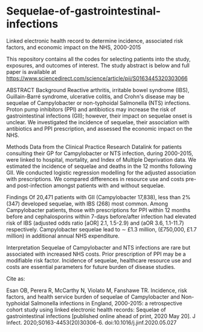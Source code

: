 # Sequelae-of-gastrointestinal-infections
Linked electronic health record to determine incidence, associated risk factors, and economic impact on the NHS, 2000-2015

This repository contains all the codes for selecting patients into the study, exposures, and outcomes of interest. The study abstract is below and full paper is available at https://www.sciencedirect.com/science/article/pii/S0163445320303066



ABSTRACT
Background
Reactive arthritis, irritable bowel syndrome (IBS), Guillain-Barré syndrome, ulcerative colitis, and Crohn's disease may be sequelae of Campylobacter or non-typhoidal Salmonella (NTS) infections. Proton pump inhibitors (PPI) and antibiotics may increase the risk of gastrointestinal infections (GII); however, their impact on sequelae onset is unclear. We investigated the incidence of sequelae, their association with antibiotics and PPI prescription, and assessed the economic impact on the NHS.

Methods
Data from the Clinical Practice Research Datalink for patients consulting their GP for Campylobacter or NTS infection, during 2000-2015, were linked to hospital, mortality, and Index of Multiple Deprivation data. We estimated the incidence of sequelae and deaths in the 12 months following GII. We conducted logistic regression modelling for the adjusted association with prescriptions. We compared differences in resource use and costs pre- and post-infection amongst patients with and without sequelae.

Findings
Of 20,471 patients with GII (Campylobacter 17,838), less than 2% (347) developed sequelae, with IBS (268) most common. Among Campylobacter patients, those with prescriptions for PPI within 12 months before and cephalosporins within 7-days before/after infection had elevated risk of IBS (adjusted odds ratio [aOR] 2.1, 1.5-2.9) and (aOR 3.6, 1.1-11.7) respectively. Campylobacter sequelae lead to ∼ £1.3 million, (£750,000, £1.7 million) in additional annual NHS expenditure.

Interpretation
Sequelae of Campylobacter and NTS infections are rare but associated with increased NHS costs. Prior prescription of PPI may be a modifiable risk factor. Incidence of sequelae, healthcare resource use and costs are essential parameters for future burden of disease studies.


Cite as:

Esan OB, Perera R, McCarthy N, Violato M, Fanshawe TR. Incidence, risk factors, and health service burden of sequelae of Campylobacter and Non-typhoidal Salmonella infections in England, 2000-2015: a retrospective cohort study using linked electronic health records: Sequelae of gastrointestinal infections [published online ahead of print, 2020 May 20]. J Infect. 2020;S0163-4453(20)30306-6. doi:10.1016/j.jinf.2020.05.027
